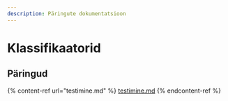 ```yaml
---
description: Päringute dokumentatsioon
---
```


# Klassifikaatorid

## Päringud

{% content-ref url="testimine.md" %}
[testimine.md](testimine.md)
{% endcontent-ref %}
